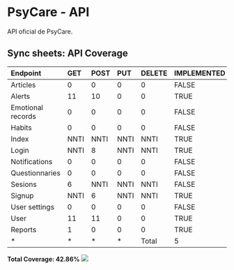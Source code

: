 # PsyCare - API

API oficial de PsyCare.


## Sync sheets: API Coverage
<!-- START_TABLE -->
| Endpoint          | GET   | POST   | PUT   | DELETE   | IMPLEMENTED   |   PASSING |
|:------------------|:------|:-------|:------|:---------|:--------------|----------:|
| Articles          | 0     | 0      | 0     | 0        | FALSE         |         0 |
| Alerts            | 11    | 10     | 0     | 0        | TRUE          |        21 |
| Emotional records | 0     | 0      | 0     | 0        | FALSE         |         0 |
| Habits            | 0     | 0      | 0     | 0        | FALSE         |         0 |
| Index             | NNTI  | NNTI   | NNTI  | NNTI     | TRUE          |         0 |
| Login             | NNTI  | 8      | NNTI  | NNTI     | TRUE          |         8 |
| Notifications     | 0     | 0      | 0     | 0        | FALSE         |         0 |
| Questionnaries    | 0     | 0      | 0     | 0        | FALSE         |         0 |
| Sesions           | 6     | NNTI   | NNTI  | NNTI     | FALSE         |         6 |
| Signup            | NNTI  | 6      | NNTI  | NNTI     | TRUE          |         6 |
| User settings     | 0     | 0      | 0     | 0        | FALSE         |         0 |
| User              | 11    | 11     | 0     | 0        | TRUE          |        22 |
| Reports           | 1     | 0      | 0     | 0        | TRUE          |       nan |
| *                 | *     | *      | *     | Total    | 5             |        63 |

**Total Coverage: 42.86%**
![](https://geps.dev/progress/42)<!-- END_TABLE -->
